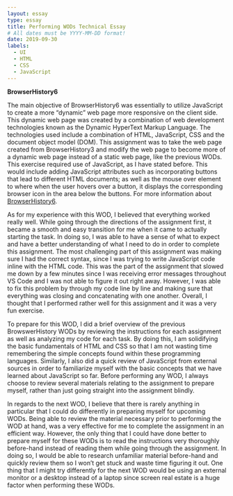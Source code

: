 ```yaml
---
layout: essay
type: essay
title: Performing WODs Technical Essay
# All dates must be YYYY-MM-DD format!
date: 2019-09-30
labels:
  - UI
  - HTML
  - CSS
  - JavaScript
---
```


**BrowserHistory6**

The main objective of BrowserHistory6 was essentially to utilize JavaScript to create a more “dynamic” web page more responsive on the client side. This dynamic web page was created by a combination of web development technologies known as the Dynamic HyperText Markup Language. The technologies used include a combination of HTML, JavaScript, CSS and the document object model (DOM). This assignment was to take the web page created from BrowserHistory3 and modify the web page to become more of a dynamic web page instead of a static web page, like the previous WODs. This exercise required use of JavaScript, as I have stated before. This would include adding JavaScript attributes such as incorporating buttons that lead to different HTML documents; as well as the mouse over element to where when the user hovers over a button, it displays the corresponding browser icon in the area below the buttons. For more information about [BrowserHistory6](https://dport96.github.io/ITM352/morea/040.dynamic-web-pages/experience-browserhistory6.html).

As for my experience with this WOD, I believed that everything worked really well. While going through the directions of the assignment first, it became a smooth and easy transition for me when it came to actually starting the task. In doing so, I was able to have a sense of what to expect and have a better understanding of what I need to do in order to complete this assignment. The most challenging part of this assignment was making sure I had the correct syntax, since I was trying to write JavaScript code inline with the HTML code. This was the part of the assignment that slowed me down by a few minutes since I was receiving error messages throughout VS Code and I was not able to figure it out right away. However, I was able to fix this problem by through my code line by line and making sure that everything was closing and concatenating with one another. Overall, I thought that I performed rather well for this assignment and it was a very fun exercise. 

To prepare for this WOD, I did a brief overview of the previous BrowswerHistory WODs by reviewing the instructions for each assignment as well as analyzing my code for each task. By doing this, I am solidifying the basic fundamentals of HTML and CSS so that I am not wasting time remembering the simple concepts found within these programming languages. Similarly, I also did a quick review of JavaScript from external sources in order to familiarize myself with the basic concepts that we have learned about JavaScript so far. Before performing any WOD, I always choose to review several materials relating to the assignment to prepare myself, rather than just going straight into the assignment blindly.

In regards to the next WOD, I believe that there is rarely anything in particular that I could do differently in preparing myself for upcoming WODs. Being able to review the material necessary prior to performing the WOD at hand, was a very effective for me to complete the assignment in an efficient way. However, the only thing that I could have done better to prepare myself for these WODs is to read the instructions very thoroughly before-hand instead of reading them while going through the assignment. In doing so, I would be able to research unfamiliar material before-hand and quickly review them so I won’t get stuck and waste time figuring it out. One thing that I might try differently for the next WOD would be using an external monitor or a desktop instead of a laptop since screen real estate is a huge factor when performing these WODs.
